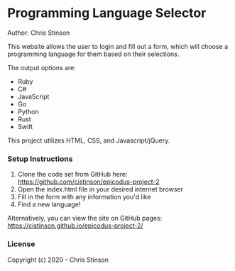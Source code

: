 # Programming Language Selector

Author: Chris Stinson

This website allows the user to login and fill out a form, which will choose a programming language for them based on their selections. 

The output options are:
* Ruby
* C#
* JavaScript
* Go
* Python
* Rust
* Swift

This project utilizes HTML, CSS, and Javascript/jQuery. 

### Setup Instructions

1. Clone the code set from GitHub here: https://github.com/cistinson/epicodus-project-2
2. Open the index.html file in your desired internet browser
3. Fill in the form with any information you'd like
4. Find a new language!

Alternatively, you can view the site on GitHub pages: https://cistinson.github.io/epicodus-project-2/

### License

Copyright (c) 2020 - Chris Stinson